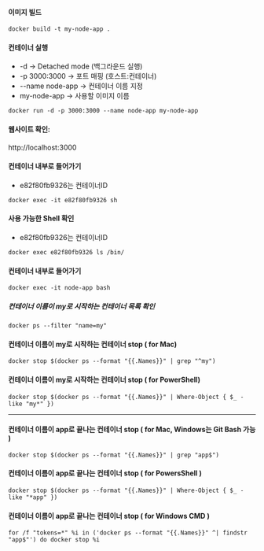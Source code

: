 #### 이미지 빌드
```
docker build -t my-node-app .
```

#### 컨테이너 실행
* -d → Detached mode (백그라운드 실행)
* -p 3000:3000 → 포트 매핑 (호스트:컨테이너)
* --name node-app → 컨테이너 이름 지정
* my-node-app → 사용할 이미지 이름

```
docker run -d -p 3000:3000 --name node-app my-node-app
```
#### 웹사이트 확인: 
http://localhost:3000

#### 컨테이너 내부로 들어가기
* e82f80fb9326는 컨테이너ID
```
docker exec -it e82f80fb9326 sh
```
####  사용 가능한 Shell 확인
* e82f80fb9326는 컨테이너ID
```
docker exec e82f80fb9326 ls /bin/
```

#### 컨테이너 내부로 들어가기
```
docker exec -it node-app bash
```

##### 컨테이너 이름이 my로 시작하는 컨테이너 목록 확인
```
docker ps --filter "name=my"
```

####  컨테이너 이름이 my로 시작하는 컨테이너 stop ( for Mac)
```
docker stop $(docker ps --format "{{.Names}}" | grep "^my")
```
####  컨테이너 이름이 my로 시작하는 컨테이너 stop ( for PowerShell)
```
docker stop $(docker ps --format "{{.Names}}" | Where-Object { $_ -like "my*" })
```
---

####  컨테이너 이름이 app로 끝나는 컨테이너 stop ( for Mac, Windows는 Git Bash 가능  )
```
docker stop $(docker ps --format "{{.Names}}" | grep "app$")
```

####  컨테이너 이름이 app로 끝나는 컨테이너 stop ( for PowersShell )
```
docker stop $(docker ps --format "{{.Names}}" | Where-Object { $_ -like "*app" })
```

####  컨테이너 이름이 app로 끝나는 컨테이너 stop ( for Windows CMD )
```
for /f "tokens=*" %i in ('docker ps --format "{{.Names}}" ^| findstr "app$"') do docker stop %i
```




